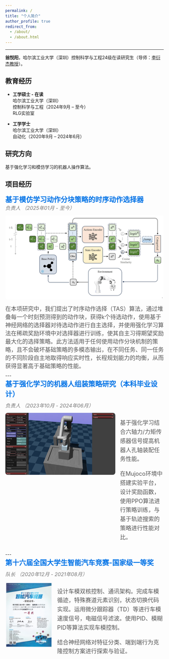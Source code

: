 ```yaml
---
permalink: /
title: "个人简介"
author_profile: true
redirect_from: 
  - /about/
  - /about.html
---
```

---

**翁悦阳**，哈尔滨工业大学（深圳）控制科学与工程24级在读研究生（导师：[李衍杰教授](https://faculty.hitsz.edu.cn/liyanjie)）。

教育经历
--------
- **工学硕士 - 在读**  
  哈尔滨工业大学（深圳）  
  控制科学与工程（2024年9月 – 至今）  
  RLG实验室
  <!-- [RLG实验室](https://www.rlg-hitsz.net) -->

- **工学学士**  
  哈尔滨工业大学（深圳）  
  自动化（2020年9月 – 2024年6月）

研究方向
--------
基于强化学习和模仿学习的机器人操作算法。

项目经历
--------

<div style="display: flex; align-items: flex-start; text-decoration: none; margin-bottom: 10px;">
    <div style="display: flex; flex-direction: column;">
        <a href="/projects/1-TAS" style="font-size: 22px; font-weight: bold; text-decoration: none; color: #0073e6;">
            基于模仿学习动作分块策略的时序动作选择器
        </a>
        <p style="font-style: italic; color: #777; font-size: 16px; margin: 0 0 12px;">
            负责人 （2025年01月 - 至今）
        </p>
        <img src='/images/my/TAS.jpg' alt="Simulation Project" 
            style="max-width: 100%; height: auto; border-radius: 8px; margin-bottom: 10px;">
        <p style="margin: 5px 0 0; color: #555; font-size: 18px;">
            在本项研究中，我们提出了时序动作选择（TAS）算法，通过堆叠每一个时刻预测得到的动作块，获得k个待选动作，使用基于神经网络的选择器对待选动作进行自主选择，并使用强化学习算法在稀疏奖励环境中对选择器进行训练，使其自主习得期望奖励最大化的选择策略。此方法适用于任何使用动作分块机制的策略，且不会破坏基础策略的多模态输出，在不同任务、同一任务的不同阶段自主地取得响应实时性，长程规划能力的均衡，从而获得显著高于基础策略的性能。
        </p>
    </div>
</div>
---
<div style="display: flex; gap: 20px; margin-bottom: 20px;">
    <div style="flex: 1 0 200px;">
        <a href="/projects/2-GP" style="font-size: 22px; font-weight: bold; text-decoration: none; color: #0073e6; display: block; margin-bottom: 10px;">
            基于强化学习的机器人组装策略研究（本科毕业设计）
        </a>
        <p style="font-style: italic; color: #777; font-size: 16px; margin: 0 0 12px;">
            负责人 （2023年10月 - 2024年06月）
        </p>
        <img src='/images/my/GP.jpeg' alt="Smart Car Competition" 
             width="350" style="float: left; margin-right: 15px; border-radius: 8px;">
        <div style="overflow: hidden;">
            <p style="color: #555; font-size: 18px; line-height: 1.6; margin-bottom: 10px;">
                基于强化学习结合六轴力/力矩传感器信号提高机器人孔轴装配任务性能。
            </p>
            <p style="color: #555; font-size: 18px; line-height: 1.6; margin-bottom: 10px;">
                在Mujoco环境中搭建实验平台，设计奖励函数，使用PPO算法进行策略训练，与基于轨迹搜索的策略进行性能对比。 
            </p>
        </div>
    </div>
</div>
---
<div style="display: flex; gap: 20px; margin-bottom: 20px;">
    <div style="flex: 1 0 200px;">
        <a href="/projects/3-IMCC" style="font-size: 22px; font-weight: bold; text-decoration: none; color: #0073e6; display: block; margin-bottom: 10px;">
            第十六届全国大学生智能汽车竞赛-国家级一等奖
        </a>
        <p style="font-style: italic; color: #777; font-size: 16px; margin: 0 0 12px;">
            队长 （2020年12月 - 2021年08月）
        </p>
        <img src='/images/my/img01.jpg' alt="Smart Car Competition" 
             width="150" style="float: left; margin-right: 15px; border-radius: 8px;">
        <div style="overflow: hidden;">
            <p style="color: #555; font-size: 18px; line-height: 1.6; margin-bottom: 10px;">
                设计车模双核控制、通讯架构。完成车模循迹，特殊赛道元素识别，状态切换代码实现。运用微分跟踪器（TD）等进行车模速度信号，电磁信号滤波。使用PID、模糊PID等算法实现车模控制。
            </p>
            <p style="color: #555; font-size: 18px; line-height: 1.6;">
                结合神经网络对特征分类、端到端行为克隆控制方案进行探索与验证。
            </p>
        </div>
    </div>
</div>